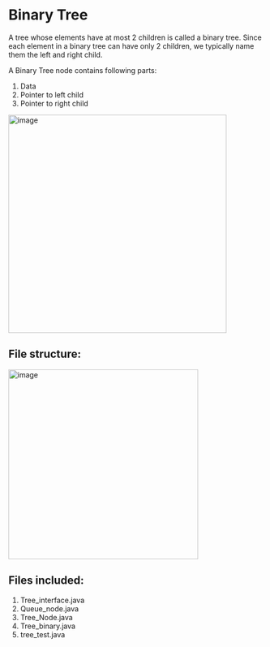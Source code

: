# Binary Tree
A tree whose elements have at most 2 children is called a binary tree. Since each element in a binary tree can have only 2 children, we typically name them the left and right child.

A Binary Tree node contains following parts:
1. Data
2. Pointer to left child
3. Pointer to right child

<img width="430" alt="image" src="https://user-images.githubusercontent.com/68846562/146649949-3b95f4ad-231d-4a52-ac5c-a87b12d5a3af.png">


## File structure:
<img width="374" alt="image" src="https://user-images.githubusercontent.com/68846562/146649904-bb400be5-ba41-42a6-a970-5e2fdd4ad7f0.png">

## Files included:
1. Tree_interface.java
2. Queue_node.java
3. Tree_Node.java
4. Tree_binary.java
5. tree_test.java

